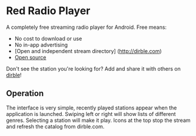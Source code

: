 Red Radio Player
===========

A completely free streaming radio player for Android. Free means:

- No cost to download or use
- No in-app advertising
- [Open and independent stream directory] (http://dirble.com)
- [Open source](https://github.com/kgilmer/com.abk.rrp)

Don't see the station you're looking for? Add and share it with others on [dirble](http://dirble.com)!

## Operation

The interface is very simple, recently played stations appear when the application is launched. Swiping left or right will show lists of different genres. Selecting a station will make it play. Icons at the top stop the stream and refresh the catalog from dirble.com.
